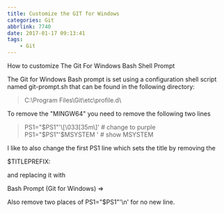 ```yaml
---
title: Customize the GIT for Windows
categories: Git
abbrlink: 7740
date: 2017-01-17 09:13:41
tags:
    - Git
---
```

How to customize The Git For Windows Bash Shell Prompt

The Git for Windows Bash prompt is set using a configuration shell script named git-prompt.sh that can be found in the following directory:
> C:\Program Files\Git\etc\profile.d\

To remove the "MINGW64" you need to remove the following two lines

> PS1="$PS1"'\[\033[35m\]' # change to purple 
> PS1="$PS1"'$MSYSTEM ' # show MSYSTEM

I like to also change the first PS1 line which sets the title by removing the

$TITLEPREFIX:

and replacing it with

Bash Prompt (Git for Windows) =>

Also remove two places of PS1="$PS1"'\n' for no new line.